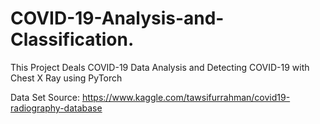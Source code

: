 # COVID-19-Analysis-and-Classification.
This Project Deals COVID-19 Data Analysis and Detecting COVID-19 with Chest X Ray using PyTorch

Data Set Source: https://www.kaggle.com/tawsifurrahman/covid19-radiography-database
